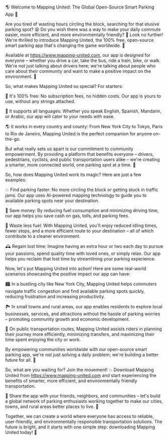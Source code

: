 🌎 Welcome to Mapping United: The Global Open-Source Smart Parking App 🚗

Are you tired of wasting hours circling the block, searching for that elusive parking spot? 😩 Do you wish there was a way to make your daily commute easier, more efficient, and more environmentally friendly? 🌟 Look no further! We're thrilled to introduce Mapping United, the 100% free, open-source smart parking app that's changing the game worldwide. 🚀

Available at https://www.mapping-united.com, our app is designed for everyone – whether you drive a car, take the bus, ride a train, bike, or walk. We're not just talking about drivers here; we're talking about people who care about their community and want to make a positive impact on the environment. 🌿

So, what makes Mapping United so special? For starters:

💯 It's 100% free: No subscription fees, no hidden costs. Our app is yours to use, without any strings attached.

🔴 It supports all languages: Whether you speak English, Spanish, Mandarin, or Arabic, our app will cater to your needs with ease.

🌎 It works in every country and county: From New York City to Tokyo, Paris to Rio de Janeiro, Mapping United is the perfect companion for anyone on-the-go.

But what really sets us apart is our commitment to community empowerment. By providing a platform that benefits everyone – drivers, pedestrians, cyclists, and public transportation users alike – we're creating a smarter, more connected world, one parking spot at a time. 🌈

So, how does Mapping United work its magic? Here are just a few examples:

💥 Find parking faster: No more circling the block or getting stuck in traffic jams. Our app uses AI-powered mapping technology to guide you to available parking spots near your destination.

💸 Save money: By reducing fuel consumption and minimizing driving time, our app helps you save cash on gas, tolls, and parking fees.

🌟 Waste less fuel: With Mapping United, you'll enjoy reduced idling times, fewer stops, and a more efficient route to your destination – all of which contribute to a cleaner environment.

🕰️ Regain lost time: Imagine having an extra hour or two each day to pursue your passions, spend quality time with loved ones, or simply relax. Our app helps you reclaim that lost time by streamlining your parking experience.

Now, let's put Mapping United into action! Here are some real-world scenarios showcasing the positive impact our app can have:

🏙️ In a bustling city like New York City, Mapping United helps commuters navigate traffic congestion and find available parking spots quickly, reducing frustration and increasing productivity.

🏞️ In small towns and rural areas, our app enables residents to explore local businesses, services, and attractions without the hassle of parking worries – promoting community growth and economic development.

🚂 On public transportation routes, Mapping United assists riders in planning their journey more efficiently, minimizing transfers, and maximizing their time spent enjoying the city or work.

By empowering communities worldwide with our open-source smart parking app, we're not just solving a daily problem; we're building a better future for all. 🌟

So, what are you waiting for? Join the movement! 💥 Download Mapping United from https://www.mapping-united.com and start experiencing the benefits of smarter, more efficient, and environmentally friendly transportation.

🤝 Share the app with your friends, neighbors, and communities – let's build a global network of parking enthusiasts working together to make our cities, towns, and rural areas better places to live. 🌈

Together, we can create a world where everyone has access to reliable, user-friendly, and environmentally responsible transportation solutions. The future is bright, and it starts with one simple step: downloading Mapping United today! 🚀